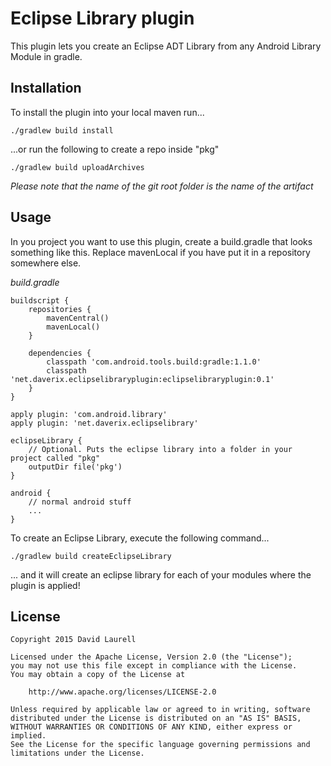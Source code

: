 Eclipse Library plugin
======================

This plugin lets you create an Eclipse ADT Library from any Android Library Module in gradle.

Installation
------------

To install the plugin into your local maven run...

    ./gradlew build install

...or run the following to create a repo inside "pkg"

    ./gradlew build uploadArchives

*Please note that the name of the git root folder is the name of the artifact*

Usage
-----

In you project you want to use this plugin, create a build.gradle that looks something like this.
Replace mavenLocal if you have put it in a repository somewhere else.

*build.gradle*

    buildscript {
        repositories {
            mavenCentral()
            mavenLocal()
        }

        dependencies {
            classpath 'com.android.tools.build:gradle:1.1.0'
            classpath 'net.daverix.eclipselibraryplugin:eclipselibraryplugin:0.1'
        }
    }

    apply plugin: 'com.android.library'
    apply plugin: 'net.daverix.eclipselibrary'

    eclipseLibrary {
        // Optional. Puts the eclipse library into a folder in your project called "pkg"
        outputDir file('pkg')
    }

    android {
        // normal android stuff
        ...
    }

To create an Eclipse Library, execute the following command...

    ./gradlew build createEclipseLibrary

... and it will create an eclipse library for each of your modules where the plugin is applied!


License
-------

    Copyright 2015 David Laurell

    Licensed under the Apache License, Version 2.0 (the "License");
    you may not use this file except in compliance with the License.
    You may obtain a copy of the License at

        http://www.apache.org/licenses/LICENSE-2.0

    Unless required by applicable law or agreed to in writing, software
    distributed under the License is distributed on an "AS IS" BASIS,
    WITHOUT WARRANTIES OR CONDITIONS OF ANY KIND, either express or implied.
    See the License for the specific language governing permissions and
    limitations under the License.

